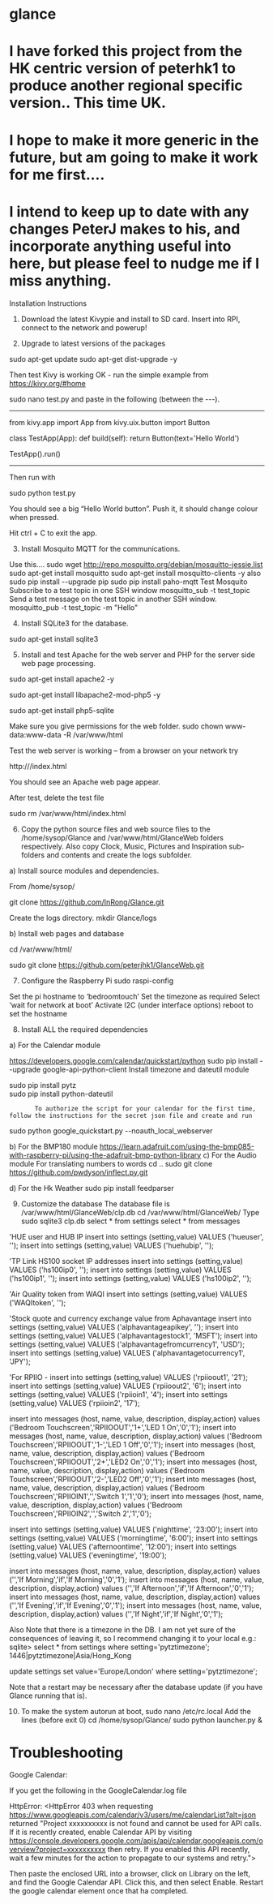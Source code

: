 # glance

# I have forked this project from the HK centric version of peterhk1 to produce another regional specific version.. This time UK.
# I hope to make it more generic in the future, but am going to make it work for me first....
# I intend to keep up to date with any changes PeterJ makes to his, and incorporate anything useful into here, but please feel to nudge me if I miss anything.


Installation Instructions

1.	Download the latest Kivypie  and install to SD card. Insert into RPI, connect to the network and powerup! 

2.	Upgrade to latest versions of the packages

sudo apt-get update 
sudo apt-get dist-upgrade -y

Then test Kivy is working OK - run the simple example from https://kivy.org/#home 

sudo nano test.py and paste in the following (between the ---). 

------------------
from kivy.app import App 
from kivy.uix.button import Button 

class TestApp(App): 
    def build(self): 
        return Button(text='Hello World') 

TestApp().run() 

------------------

Then run with 

sudo python test.py

You should see a big “Hello World button”. Push it, it should change colour when pressed. 

Hit ctrl + C to exit the app. 

3.	Install Mosquito MQTT for the communications. 

Use this….
sudo wget http://repo.mosquitto.org/debian/mosquitto-jessie.list
sudo apt-get install mosquitto
sudo apt-get install mosquitto-clients -y
also 
sudo pip install --upgrade pip
sudo pip install paho-mqtt
Test Mosquito
Subscribe to a test topic in one SSH window
mosquitto_sub -t test_topic 
Send a test message on the test topic in another SSH window. 
mosquitto_pub -t test_topic -m "Hello"

4.	Install SQLite3 for the database. 

sudo apt-get install sqlite3

5.	Install and test Apache for the web server and PHP for the server side web page processing. 

sudo apt-get install apache2 -y

sudo apt-get install libapache2-mod-php5 -y

sudo apt-get install php5-sqlite

Make sure you give permissions for the web folder.
sudo chown www-data:www-data -R /var/www/html

Test the web server is working – from a browser on your network try

http://<Your Raspberry Pi Ip address>/index.html

You should see an Apache web page appear. 

After test, delete the test file

sudo rm /var/www/html/index.html


6.	Copy the python source files and web source files to the /home/sysop/Glance and /var/www/html/GlanceWeb folders respectively. Also copy Clock, Music, Pictures and Inspiration sub-folders and contents and create the logs subfolder.

a)	Install source modules and dependencies. 

From /home/sysop/

git clone https://github.com/InRong/Glance.git

Create the logs directory.
mkdir Glance/logs

b)	Install web pages and database

cd /var/www/html/

sudo git clone https://github.com/peterjhk1/GlanceWeb.git

7.	Configure the Raspberry Pi
sudo raspi-config 

Set the pi hostname to ‘bedroomtouch’ 
Set the timezone as required
Select ‘wait for network at boot’
Activate I2C (under interface options)
reboot to set the hostname

8.	Install ALL the required dependencies

a)	For the Calendar module

https://developers.google.com/calendar/quickstart/python
sudo pip install --upgrade google-api-python-client
Install timezone and dateutil module  

sudo pip install pytz	
sudo pip install python-dateutil

	       To authorize the script for your calendar for the first time, follow the instructions for the secret json file and create and run
sudo python google_quickstart.py --noauth_local_webserver
	
b)	For the BMP180 module
https://learn.adafruit.com/using-the-bmp085-with-raspberry-pi/using-the-adafruit-bmp-python-library
c)	For the Audio module
For translating numbers to words
cd ..
sudo git clone https://github.com/pwdyson/inflect.py.git

d)	For the Hk Weather
sudo pip install feedparser

9.	 Customize the database 
The database file is /var/www/html/GlanceWeb/clp.db
cd /var/www/html/GlanceWeb/
Type
sudo sqlite3 clp.db
select * from settings
select * from messages

'HUE user and HUB IP
insert into settings (setting,value) VALUES ('hueuser', '<your value>');
insert into settings (setting,value) VALUES ('huehubip', '<your value>');

'TP Link HS100 socket IP addresses
insert into settings (setting,value) VALUES ('hs100ip0', '<your value>');
insert into settings (setting,value) VALUES ('hs100ip1', '<your value>');
insert into settings (setting,value) VALUES ('hs100ip2', '<your value>');

'Air Quality token from WAQI
insert into settings (setting,value) VALUES ('WAQItoken', '<your value>');

'Stock quote and currency exchange value from Aphavantage
insert into settings (setting,value) VALUES ('alphavantageapikey', '<your value>');
insert into settings (setting,value) VALUES ('alphavantagestock1', 'MSFT');
insert into settings (setting,value) VALUES ('alphavantagefromcurrency1', 'USD');
insert into settings (setting,value) VALUES ('alphavantagetocurrency1', 'JPY');

'For RPIIO - 
insert into settings (setting,value) VALUES ('rpiioout1', '21');
insert into settings (setting,value) VALUES ('rpiioout2', '6');
insert into settings (setting,value) VALUES ('rpiioin1', '4');
insert into settings (setting,value) VALUES ('rpiioin2', '17');

insert into messages (host, name, value, description, display,action) values ('Bedroom Touchscreen','RPIIOOUT','1+','LED 1 On','0','1');
insert into messages (host, name, value, description, display,action) values ('Bedroom Touchscreen','RPIIOOUT','1-','LED 1 Off','0','1');
insert into messages (host, name, value, description, display,action) values ('Bedroom Touchscreen','RPIIOOUT','2+','LED2 On','0','1');
insert into messages (host, name, value, description, display,action) values ('Bedroom Touchscreen','RPIIOOUT','2-','LED2 Off','0','1');
insert into messages (host, name, value, description, display,action) values ('Bedroom Touchscreen','RPIIOIN1','','Switch 1','1','0');
insert into messages (host, name, value, description, display,action) values ('Bedroom Touchscreen','RPIIOIN2','','Switch 2','1','0');


insert into settings (setting,value) VALUES ('nighttime', '23:00');
insert into settings (setting,value) VALUES ('morningtime', '6:00');
insert into settings (setting,value) VALUES ('afternoontime', '12:00');
insert into settings (setting,value) VALUES ('eveningtime', '19:00');


insert into messages (host, name, value, description, display,action) values ('','If Morning','if','If Morning','0','1');
insert into messages (host, name, value, description, display,action) values ('','If Afternoon','if','If Afternoon','0','1');
insert into messages (host, name, value, description, display,action) values ('','If Evening','if','If Evening','0','1');
insert into messages (host, name, value, description, display,action) values ('','If Night','if','If Night','0','1');

Also Note that there is a timezone in the DB. I am not yet sure of the consequences of leaving it, so I recommend changing it to your local
e.g.:
sqlite> select * from settings where setting='pytztimezone';
1446|pytztimezone|Asia/Hong_Kong

update settings set value='Europe/London' where setting='pytztimezone';


Note that a restart may be necessary after the database update (if you have Glance running that is). 

10.	To make the system autorun at boot, 
sudo nano /etc/rc.local
Add the lines (before exit 0)
cd /home/sysop/Glance/
sudo python launcher.py &

	

Troubleshooting
==============

Google Calendar:

 If you get the following in the GoogleCalendar.log file

HttpError: <HttpError 403 when requesting https://www.googleapis.com/calendar/v3/users/me/calendarList?alt=json returned "Project xxxxxxxxxx is not found and cannot be used for API calls. If it is recently created, enable Calendar API by visiting https://console.developers.google.com/apis/api/calendar.googleapis.com/overview?project=xxxxxxxxxx then retry. If you enabled this API recently, wait a few minutes for the action to propagate to our systems and retry.">

 Then paste the enclosed URL into a browser, click on Library on the left, and find the Google Calendar API. Click this, and then select Enable. Restart the google calendar element once that ha completed.
